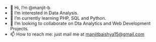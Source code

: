- 👋 Hi, I’m @manjit-b
- 👀 I’m interested in Data Analysis.
- 🌱 I’m currently learning PHP, SQL and Python.
- 💞️ I’m looking to collaborate on Dta Analytics and Web Development Projects.
- 📫 How to reach me: just mail me at manjitbaishya15@gmail.com

<!---
manjit-b/manjit-b is a ✨ special ✨ repository because its `README.md` (this file) appears on your GitHub profile.
You can click the Preview link to take a look at your changes.
--->
